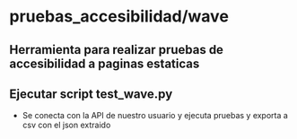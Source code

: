 # pruebas_accesibilidad/wave

## Herramienta para realizar pruebas de accesibilidad a paginas estaticas

## Ejecutar script test_wave.py
- Se conecta con la API de nuestro usuario y ejecuta pruebas y exporta a csv con el json extraido
